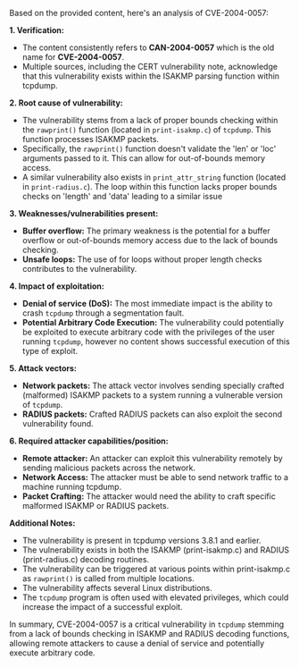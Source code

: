 Based on the provided content, here's an analysis of CVE-2004-0057:

**1. Verification:**

*   The content consistently refers to **CAN-2004-0057** which is the old name for **CVE-2004-0057**.
*   Multiple sources, including the CERT vulnerability note, acknowledge that this vulnerability exists within the ISAKMP parsing function within tcpdump.

**2. Root cause of vulnerability:**

*   The vulnerability stems from a lack of proper bounds checking within the `rawprint()` function (located in `print-isakmp.c`) of `tcpdump`. This function processes ISAKMP packets.
*   Specifically, the `rawprint()` function doesn't validate the 'len' or 'loc' arguments passed to it. This can allow for out-of-bounds memory access.
*   A similar vulnerability also exists in `print_attr_string` function (located in `print-radius.c`). The loop within this function lacks proper bounds checks on 'length' and 'data' leading to a similar issue

**3. Weaknesses/vulnerabilities present:**

*   **Buffer overflow:** The primary weakness is the potential for a buffer overflow or out-of-bounds memory access due to the lack of bounds checking.
*   **Unsafe loops:** The use of for loops without proper length checks contributes to the vulnerability.

**4. Impact of exploitation:**

*   **Denial of service (DoS):** The most immediate impact is the ability to crash `tcpdump` through a segmentation fault.
*  **Potential Arbitrary Code Execution:**  The vulnerability could potentially be exploited to execute arbitrary code with the privileges of the user running `tcpdump`, however no content shows successful execution of this type of exploit.

**5. Attack vectors:**

*   **Network packets:** The attack vector involves sending specially crafted (malformed) ISAKMP packets to a system running a vulnerable version of `tcpdump`.
*   **RADIUS packets:** Crafted RADIUS packets can also exploit the second vulnerability found.

**6. Required attacker capabilities/position:**

*   **Remote attacker:** An attacker can exploit this vulnerability remotely by sending malicious packets across the network.
*   **Network Access:** The attacker must be able to send network traffic to a machine running tcpdump.
*   **Packet Crafting:** The attacker would need the ability to craft specific malformed ISAKMP or RADIUS packets.

**Additional Notes:**

*   The vulnerability is present in tcpdump versions 3.8.1 and earlier.
*   The vulnerability exists in both the ISAKMP (print-isakmp.c) and RADIUS (print-radius.c) decoding routines.
*   The vulnerability can be triggered at various points within print-isakmp.c as `rawprint()` is called from multiple locations.
*   The vulnerability affects several Linux distributions.
*   The `tcpdump` program is often used with elevated privileges, which could increase the impact of a successful exploit.

In summary, CVE-2004-0057 is a critical vulnerability in `tcpdump` stemming from a lack of bounds checking in ISAKMP and RADIUS decoding functions, allowing remote attackers to cause a denial of service and potentially execute arbitrary code.